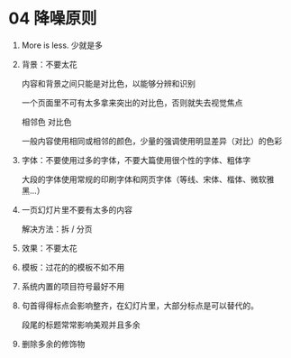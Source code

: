 # 04  降噪原则

1. More is less.  少就是多

2. 背景：不要太花

   内容和背景之间只能是对比色，以能够分辨和识别

   一个页面里不可有太多拿来突出的对比色，否则就失去视觉焦点

   相邻色 对比色

   一般内容使用相同或相邻的颜色，少量的强调使用明显差异（对比）的色彩

3. 字体：不要使用过多的字体，不要大篇使用很个性的字体、粗体字

   大段的字体使用常规的印刷字体和网页字体（等线、宋体、楷体、微软雅黑...）

4. 一页幻灯片里不要有太多的内容

   解决方法：拆 / 分页

5. 效果：不要太花

6. 模板：过花的的模板不如不用

7. 系统内置的项目符号最好不用

8. 句首得得标点会影响整齐，在幻灯片里，大部分标点是可以替代的。

   段尾的标题常常影响美观并且多余

9. 删除多余的修饰物

